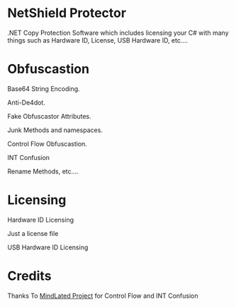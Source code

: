 # NetShield Protector
.NET Copy Protection Software which includes licensing your C# with many things such as Hardware ID, License, USB Hardware ID, etc....
# Obfuscastion
Base64 String Encoding.

Anti-De4dot.

Fake Obfuscastor Attributes.

Junk Methods and namespaces.

Control Flow Obfuscastion.

INT Confusion

Rename Methods, etc....
# Licensing
Hardware ID Licensing

Just a license file

USB Hardware ID Licensing
# Credits

Thanks To <a href="https://github.com/Sato-Isolated/MindLated">MindLated Project</a> for Control Flow and INT Confusion

